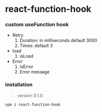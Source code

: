 # react-function-hook

### custom useFunction hook
- Retry
  1. Duration: in milliseconds default 3000
  2. Times: default 3
- load
  1. isLoad
- Error
  1. isError
  2. Error message

### installation
> version 0.1.0
```
npm i react-function-hook
```

